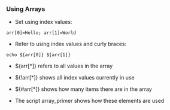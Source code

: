 ### Using Arrays
- Set using index values:

`arr[0]=Hello; arr[1]=World`

- Refer to using index values and curly braces:

`echo ${arr[0]} ${arr[1]}`

 - ${arr[*]} refers to all values in the array
 - ${!arr[*]} shows all index values currently in use
 - ${#arr[*]} shows how many items there are in the array

- The script array_primer shows how these elements are used
